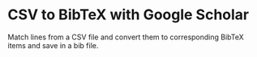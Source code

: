 # CSV to BibTeX with Google Scholar
 Match lines from a CSV file and convert them to corresponding BibTeX items and save in a bib file.
